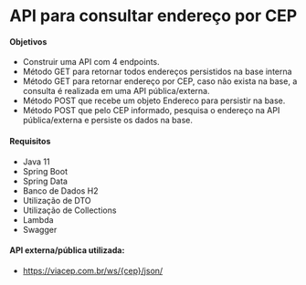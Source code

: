 # API para consultar endereço por CEP

#### Objetivos
- Construir uma API com 4 endpoints.
- Método GET para retornar todos endereços persistidos na base interna
- Método GET para retornar endereço por CEP, caso não exista na base, a consulta é realizada em uma API pública/externa.
- Método POST que recebe um objeto Endereco para persistir na base.
- Método POST que pelo CEP informado, pesquisa o endereço na API pública/externa e persiste os dados na base.

#### Requisitos

- Java 11
- Spring Boot
- Spring Data
- Banco de Dados H2
- Utilização de DTO
- Utilização de Collections
- Lambda
- Swagger


#### API externa/pública utilizada:
- https://viacep.com.br/ws/{cep}/json/
